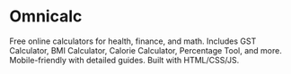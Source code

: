 # Omnicalc
Free online calculators for health, finance, and math. Includes GST Calculator, BMI Calculator, Calorie Calculator, Percentage Tool, and more. Mobile-friendly with detailed guides. Built with HTML/CSS/JS.
